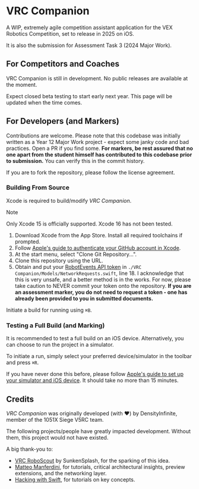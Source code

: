 # VRC Companion

A WIP, extremely agile competition assistant application for the VEX Robotics Competition, set to release in 2025 on iOS.

It is also the submission for Assessment Task 3 (2024 Major Work).

## For Competitors and Coaches

VRC Companion is still in development. No public releases are available at the moment.

Expect closed beta testing to start early next year. This page will be updated when the time comes.

## For Developers (and Markers)

Contributions are welcome. Please note that this codebase was initially written as a Year 12 Major Work project - expect some janky code and bad practices. Open a PR if you find some. **For markers, be rest assured that no one apart from the student himself has contributed to this codebase prior to submission.** You can verify this in the commit history.

If you are to fork the repository, please follow the license agreement.

### Building From Source

Xcode is required to build/modify *VRC Companion*.

> [!NOTE]
> Only Xcode 15 is officially supported. Xcode 16 has not been tested.

1. Download Xcode from the App Store. Install all required toolchains if prompted.
2. Follow [Apple's guide to authenticate your GitHub account in Xcode](https://developer.apple.com/documentation/xcode/configuring-your-xcode-project-to-use-source-control#Get-a-project-from-a-remote-repository).
3. At the start menu, select "Clone Git Repository...".
4. Clone this repository using the URL.
5. Obtain and put your [RobotEvents API token](https://www.robotevents.com/api/v2/) in `./VRC Companion/Models/NetworkRequests.swift`, line 18. I acknowledge that this is very unsafe, and a better method is in the works. For now, please take caution to NEVER commit your token onto the repository. **If you are an assessment marker, you do not need to request a token - one has already been provided to you in submitted documents.**

Initiate a build for running using `⌘B`.

### Testing a Full Build (and Marking)

It is recommended to test a full build on an iOS device. Alternatively, you can choose to run the project in a simulator.

To initiate a run, simply select your preferred device/simulator in the toolbar and press `⌘R`.

If you have never done this before, please follow [Apple's guide to set up your simulator and iOS device](https://developer.apple.com/documentation/xcode/running-your-app-in-simulator-or-on-a-device). It should take no more than 15 minutes.

## Credits

*VRC Companion* was originally developed (with ♥︎) by DensityInfinite, member of the 1051X Siege V5RC team.

The following projects/people have greatly impacted development. Without them, this project would not have existed.

A big thank-you to:

- [VRC RoboScout](https://github.com/SunkenSplash/VRC-RoboScout) by SunkenSplash, for the sparking of this idea.
- [Matteo Manferdini](https://matteomanferdini.com), for tutorials, critical architectural insights, preview extensions, and the networking layer.
- [Hacking with Swift](https://www.hackingwithswift.com), for tutorials on key concepts.
